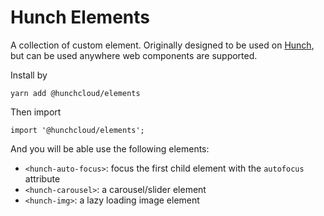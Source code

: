 # Hunch Elements

A collection of custom element. Originally designed to be used on [Hunch](https://hunch.cloud), but can be used anywhere web components are supported.

Install by

```
yarn add @hunchcloud/elements
```

Then import

```
import '@hunchcloud/elements';
```

And you will be able use the following elements:

- `<hunch-auto-focus>`: focus the first child element with the `autofocus` attribute
- `<hunch-carousel>`: a carousel/slider element
- `<hunch-img>`: a lazy loading image element

